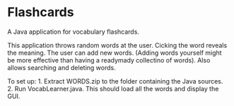 # Flashcards
A Java application for vocabulary flashcards.

This application throws random words at the user. Cicking the word reveals the meaning. The user can add new words. (Adding words yourself might be more effective than having a readymady collectino of words).
Also allows searching and deleting words.

To set up:
    1. Extract WORDS.zip to the folder containing  the Java sources.
    2. Run VocabLearner.java. This should load all the words and display the GUI.
